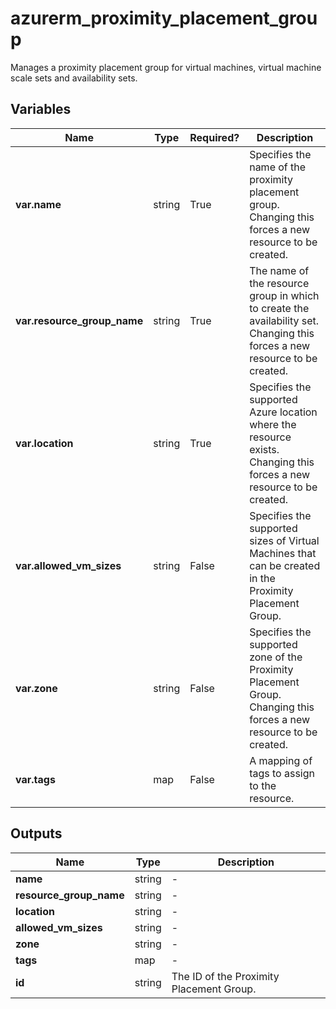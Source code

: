 # azurerm_proximity_placement_group

Manages a proximity placement group for virtual machines, virtual machine scale sets and availability sets.

## Variables

| Name | Type | Required? |  Description |
| ---- | ---- | --------- |  ----------- |
| **var.name** | string | True | Specifies the name of the proximity placement group. Changing this forces a new resource to be created. | 
| **var.resource_group_name** | string | True | The name of the resource group in which to create the availability set. Changing this forces a new resource to be created. | 
| **var.location** | string | True | Specifies the supported Azure location where the resource exists. Changing this forces a new resource to be created. | 
| **var.allowed_vm_sizes** | string | False | Specifies the supported sizes of Virtual Machines that can be created in the Proximity Placement Group. | 
| **var.zone** | string | False | Specifies the supported zone of the Proximity Placement Group. Changing this forces a new resource to be created. | 
| **var.tags** | map | False | A mapping of tags to assign to the resource. | 



## Outputs

| Name | Type | Description |
| ---- | ---- | --------- | 
| **name** | string  | - | 
| **resource_group_name** | string  | - | 
| **location** | string  | - | 
| **allowed_vm_sizes** | string  | - | 
| **zone** | string  | - | 
| **tags** | map  | - | 
| **id** | string  | The ID of the Proximity Placement Group. | 